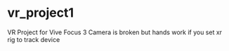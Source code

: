 # vr_project1
VR Project for Vive Focus 3 Camera is broken but hands work if you set xr rig to track device
